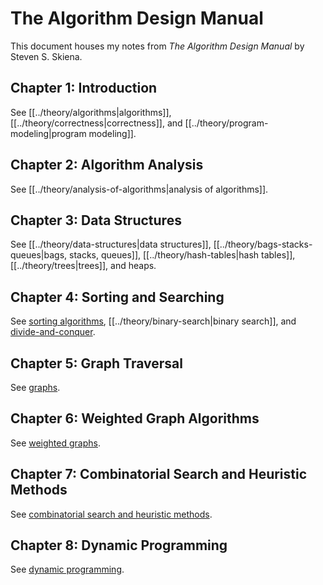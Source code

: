 # The Algorithm Design Manual

This document houses my notes from _The Algorithm Design Manual_ by Steven S.
Skiena.

## Chapter 1: Introduction

See [[../theory/algorithms|algorithms]], [[../theory/correctness|correctness]],
and [[../theory/program-modeling|program modeling]].

## Chapter 2: Algorithm Analysis

See [[../theory/analysis-of-algorithms|analysis of algorithms]].

## Chapter 3: Data Structures

See [[../theory/data-structures|data structures]],
[[../theory/bags-stacks-queues|bags, stacks, queues]],
[[../theory/hash-tables|hash tables]], [[../theory/trees|trees]], and heaps.

## Chapter 4: Sorting and Searching

See [sorting algorithms](../theory/sorting-algorithms.org),
[[../theory/binary-search|binary search]], and
[divide-and-conquer](../theory/divide-and-conquer.org).

## Chapter 5: Graph Traversal

See [graphs](../theory/graphs.org).

## Chapter 6: Weighted Graph Algorithms

See [weighted graphs](../theory/weighted-graphs.org).

## Chapter 7: Combinatorial Search and Heuristic Methods

See
[combinatorial search and heuristic methods](../theory/combinatorial-search-and-heuristic-methods.org).

## Chapter 8: Dynamic Programming

See [dynamic programming](../theory/dynamic-programming.org).
